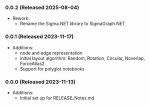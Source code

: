 ### 0.0.2 (Released 2025-08-04)
* Rework:
    * Rename the Sigma.NET library to SigmaGraph.NET
### 0.0.1 (Released 2023-11-17)
* Additions:
    * node and edge representation 
    * initial layout algorithm: Random, Rotation, Circular, Noverlap, ForceAtlas2
    * Support for polyglot notebooks
### 0.0.0 (Released 2023-11-13)
* Additions:
    * Initial set up for RELEASE_Notes.md

